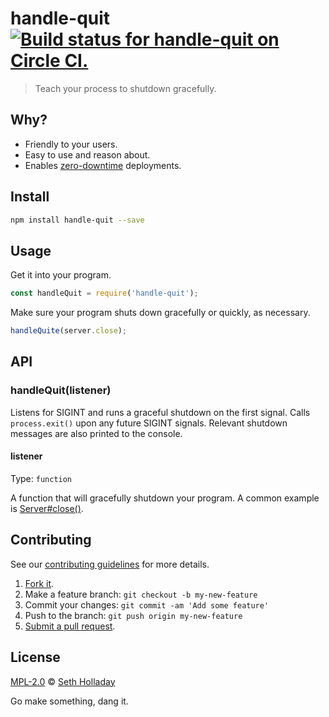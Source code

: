 # handle-quit [![Build status for handle-quit on Circle CI.](https://img.shields.io/circleci/project/sholladay/handle-quit/master.svg "Circle Build Status")](https://circleci.com/gh/sholladay/handle-quit "Handle Quit Builds")

> Teach your process to shutdown gracefully.

## Why?

 - Friendly to your users.
 - Easy to use and reason about.
 - Enables [zero-downtime](https://github.com/Unitech/pm2/blob/ea406684a7ca29cc8a9214c7c6df938d5d6fab75/README.md#load-balancing--zero-second-downtime-reload) deployments.

## Install

```sh
npm install handle-quit --save
```

## Usage

Get it into your program.

```js
const handleQuit = require('handle-quit');
```

Make sure your program shuts down gracefully or quickly, as necessary.

```js
handleQuite(server.close);
```

## API

### handleQuit(listener)

Listens for SIGINT and runs a graceful shutdown on the first signal. Calls `process.exit()` upon any future SIGINT signals. Relevant shutdown messages are also printed to the console.

#### listener

Type: `function`

A function that will gracefully shutdown your program. A common example is [Server#close()](https://nodejs.org/api/http.html#http_server_close_callback).

## Contributing

See our [contributing guidelines](https://github.com/sholladay/handle-quit/blob/master/CONTRIBUTING.md "The guidelines for participating in this project.") for more details.

1. [Fork it](https://github.com/sholladay/handle-quit/fork).
2. Make a feature branch: `git checkout -b my-new-feature`
3. Commit your changes: `git commit -am 'Add some feature'`
4. Push to the branch: `git push origin my-new-feature`
5. [Submit a pull request](https://github.com/sholladay/handle-quit/compare "Submit code to this project for review.").

## License

[MPL-2.0](https://github.com/sholladay/handle-quit/blob/master/LICENSE "The license for handle-quit.") © [Seth Holladay](http://seth-holladay.com "Author of handle-quit.")

Go make something, dang it.
